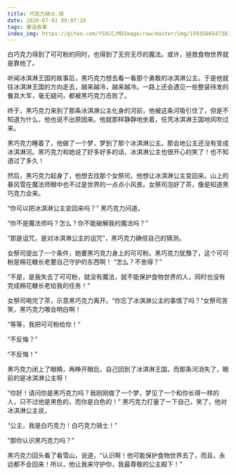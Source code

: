 ```yaml
---
title: 巧克力骑士.续
date: 2020-07-01 09:07:19
tags: 童话故事
index_img: https://gitee.com/YSXCC/MDImage/raw/master/img/1593566547383.jpeg
---
```

白巧克力得到了可可粉的同时，也得到了无穷无尽的魔法。或许，拯救食物世界就是靠他了。

听闻冰淇淋王国的故事后，黑巧克力想去看一看那个勇敢的冰淇淋公主。于是他就往冰淇淋王国的方向走去，越来越冷，越来越冷。一路上还会遇见一些整装待发的餐具大军，毫无疑问，都被黑巧克力击败了。

终于，黑巧克力来到了那条冰淇淋公主化身的河前，他被这条河吸引住了，但是不知道为什么，他也说不出原因来。他就那样静静地坐着，任凭冰淇淋王国地风吹过来。

黑巧克力睡着了，他做了一个梦，梦到了那个冰淇淋公主。那会地公主还没有变成冰淇淋河。黑巧克力和她说了好多好多的话，冰淇淋公主也很开心的笑了！也不知道过了多久！

然后，黑巧克力起身了，他想去找那个女祭司，他想让冰淇淋公主变回来。山上的暴风雪在魔法师眼中也不过是世界的一点点小风景。女祭司泡好了茶，像是知道黑巧克力会来。

“你可以把冰淇淋公主变回来吗？”
黑巧克力问道。

“你不是魔法师吗？怎么？你不能破解我的魔法吗？”

“那是诅咒，是对冰淇淋公主的诅咒”，黑巧克力确信自己的猜测。

女祭司提出了一个条件，她要黑巧克力身上的可可粉。黑巧克力犹豫了，这个可可粉是棉花糖长老要自己守护的东西啊！
“怎么？不舍得？”

“不是，是我失去了可可粉，就没有魔法，就不能保护食物世界的人，同时也没有完成棉花糖长老给我的任务！”

女祭司喝完了茶，示意黑巧克力离开。“你忘了冰淇淋公主的事情了吗？”女祭司苦笑，黑巧克力哪会明白啊！

“等等，我把可可粉给你！”

“不反悔？”

“不反悔！”

黑巧克力闭上了眼睛，再睁开眼后，自己回到了冰淇淋王国，而那条河消失了，眼前的是冰淇淋公主呀！

“你好！请问你是黑巧克力吗？我刚刚做了一个梦，梦见了一个和你长得一样的人，只不过他是黑色的，而你是白色的！”
黑巧克力打量了一下自己，笑了，他对冰淇淋公主说，

“公主，我是白巧克力！白巧克力骑士！”

“那你认识黑巧克力吗？”

黑巧克力回头看了看雪山，说道，“认识啊！他可能保护食物世界去了，而且，永远都不会回来！所以，他让我来守护你，我最尊敬的公主殿下！”